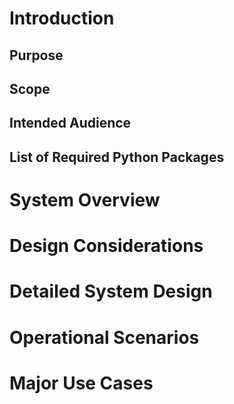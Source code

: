 # Introduction

## Purpose

## Scope

## Intended Audience

## List of Required Python Packages

# System Overview

# Design Considerations

# Detailed System Design

# Operational Scenarios

# Major Use Cases
